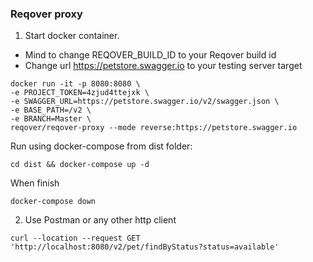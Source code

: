 ### Reqover proxy 

1. Start docker container.

- Mind to change REQOVER_BUILD_ID to your Reqover build id
- Change url https://petstore.swagger.io to your testing server target

```
docker run -it -p 8080:8080 \
-e PROJECT_TOKEN=4zjud4ttejxk \
-e SWAGGER_URL=https://petstore.swagger.io/v2/swagger.json \ 
-e BASE_PATH=/v2 \
-e BRANCH=Master \
reqover/reqover-proxy --mode reverse:https://petstore.swagger.io
```

Run using docker-compose from dist folder:

```
cd dist && docker-compose up -d
```

When finish

```
docker-compose down
```

2. Use Postman or any other http client

```
curl --location --request GET 'http://localhost:8080/v2/pet/findByStatus?status=available'
```